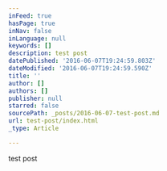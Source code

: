 ```yaml
---
inFeed: true
hasPage: true
inNav: false
inLanguage: null
keywords: []
description: test post
datePublished: '2016-06-07T19:24:59.803Z'
dateModified: '2016-06-07T19:24:59.590Z'
title: ''
author: []
authors: []
publisher: null
starred: false
sourcePath: _posts/2016-06-07-test-post.md
url: test-post/index.html
_type: Article

---
```

test post